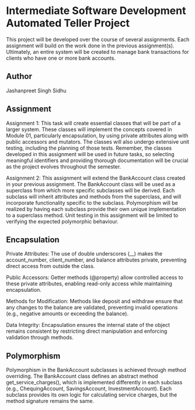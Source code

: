 # Intermediate Software Development Automated Teller Project
This project will be developed over the course of several assignments.  Each assignment will build on the work done in the previous assignment(s).  Ultimately, an entire system will be created to manage bank transactions for clients who have one or more bank accounts.

## Author
Jashanpreet Singh Sidhu

## Assignment
Assignment 1: This task will create essential classes that will be part of a larger system. These classes will implement the concepts covered in Module 01, particularly encapsulation, by using private attributes along with public accessors and mutators. The classes will also undergo extensive unit testing, including the planning of those tests. Remember, the classes developed in this assignment will be used in future tasks, so selecting meaningful identifiers and providing thorough documentation will be crucial as the project evolves throughout the semester.

Assignment 2: This assignment will extend the BankAccount class created in your previous assignment. The BankAccount class will be used as a superclass from which more specific subclasses will be derived. Each subclass will inherit attributes and methods from the superclass, and will incorporate functionality specific to the subclass. Polymorphism will be realized by having each subclass provide their own unique implementation to a superclass method. Unit testing in this assignment will be limited to verifying the expected polymorphic behaviour.


## Encapsulation
Private Attributes: The use of double underscores (__) makes the account_number, client_number, and balance attributes private, preventing direct access from outside the class.

Public Accessors: Getter methods (@property) allow controlled access to these private attributes, enabling read-only access while maintaining encapsulation.

Methods for Modification: Methods like deposit and withdraw ensure that any changes to the balance are validated, preventing invalid operations (e.g., negative amounts or exceeding the balance).

Data Integrity: Encapsulation ensures the internal state of the object remains consistent by restricting direct manipulation and enforcing validation through methods.

## Polymorphism
Polymorphism in the BankAccount subclasses is achieved through method overriding. The BankAccount class defines an abstract method get_service_charges(), which is implemented differently in each subclass (e.g., ChequingAccount, SavingsAccount, InvestmentAccount). Each subclass provides its own logic for calculating service charges, but the method signature remains the same.

